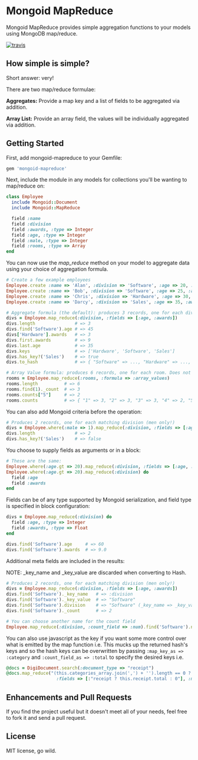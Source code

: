 # Mongoid MapReduce

Mongoid MapReduce provides simple aggregation functions to your models using MongoDB map/reduce.

[![travis](https://secure.travis-ci.org/jcoene/mongoid-mapreduce.png)](http://travis-ci.org/jcoene/mongoid-mapreduce)

## How simple is simple?

Short answer: very!

There are two map/reduce formulae:

**Aggregates:** Provide a map key and a list of fields to be aggregated via addition.

**Array List:** Provide an array field, the values will be individually aggregated via addition.

## Getting Started

First, add mongoid-mapreduce to your Gemfile:

```ruby
gem 'mongoid-mapreduce'
```

Next, include the module in any models for collections you'll be wanting to map/reduce on:

```ruby
class Employee
  include Mongoid::Document
  include Mongoid::MapReduce

  field :name
  field :division
  field :awards, :type => Integer
  field :age, :type => Integer
  field :male, :type => Integer
  field :rooms, :type => Array
end
```

You can now use the *map_reduce* method on your model to aggregate data using your choice of aggregation formula.

```ruby
# Create a few example employees
Employee.create :name => 'Alan', :division => 'Software', :age => 20, :awards => 5, :male => 1, :rooms => [1,2,3]
Employee.create :name => 'Bob', :division => 'Software', :age => 25, :awards => 4, :male => 1, :rooms => [1,2,3]
Employee.create :name => 'Chris', :division => 'Hardware', :age => 30, :awards => 3, :male => 1, :rooms => [4,5,6]
Employee.create :name => 'Darcy', :division => 'Sales', :age => 35, :awards => 3, :male => 0, :rooms => [1,2,3,4,5,6]

# Aggregate formula (the default): produces 3 records, one for each division.
divs = Employee.map_reduce(:division, :fields => [:age, :awards])
divs.length               # => 3
divs.find('Software').age # => 45
divs['Hardware'].awards   # => 3
divs.first.awards         # => 9
divs.last.age             # => 35
divs.keys                 # => ['Hardware', 'Software', 'Sales']
divs.has_key?('Sales')    # => true
divs.to_hash              # => { "Software" => ..., "Hardware" => ..., "Sales" => ... }

# Array Value formula: produces 6 records, one for each room. Does not take any fields.
rooms = Employee.map_reduce(:rooms, :formula => :array_values)
rooms.length          # => 6
rooms.find(1)._count  # => 3
rooms.counts["5"]     # => 2
rooms.counts          # => { "1" => 3, "2" => 3, "3" => 3, "4" => 2, "5" => 2, "6" => 2 }
```

You can also add Mongoid criteria before the operation:

```ruby
# Produces 2 records, one for each matching division (men only!)
divs = Employee.where(:male => 1).map_reduce(:division, :fields => [:age, :awards])
divs.length               # => 2
divs.has_key?('Sales')    # => false
```

You choose to supply fields as arguments or in a block:

```ruby
# These are the same:
Employee.where(:age.gt => 20).map_reduce(:division, :fields => [:age, :awards])
Employee.where(:age.gt => 20).map_reduce(:division) do
  field :age
  field :awards
end
```

Fields can be of any type supported by Mongoid serialization, and field type is specified in block configuration:

```ruby
divs = Employee.map_reduce(:division) do
  field :age, :type => Integer
  field :awards, :type => Float
end

divs.find('Software').age     # => 60
divs.find('Software').awards  # => 9.0
```

Additional meta fields are included in the results:

NOTE: _key_name and _key_value are discarded when converting to Hash.

```ruby
# Produces 2 records, one for each matching division (men only!)
divs = Employee.map_reduce(:division, :fields => [:age, :awards])
divs.find('Software')._key_name   # => :division
divs.find('Software')._key_value  # => "Software"
divs.find('Software').division    # => "Software" (_key_name => _key_value)
divs.find('Software')._count      # => 2

# You can choose another name for the count field
Employee.map_reduce(:division, :count_field => :num).find('Software').num  #=> 2
```

You can also use javascript as the key if you want some more control over what is emitted by the map function i.e.
This mucks up the returned hash's keys and so the hash keys can be overwritten by passing ```:map_key_as => :category``` and ```:count_field_as => :total``` to specify the desired keys i.e.
```ruby
@docs = DigiDocument.search(:document_type => "receipt")
@docs.map_reduce("(this.categories_array.join(',') + '').length == 0 ? 'none' : this.categories_array.join(',') ", 
                   :fields => [:"receipt ? this.receipt.total : 0"], :map_key_as => "category", :count_field_as => "total")
```

## Enhancements and Pull Requests

If you find the project useful but it doesn't meet all of your needs, feel free to fork it and send a pull request.

## License

MIT license, go wild.

